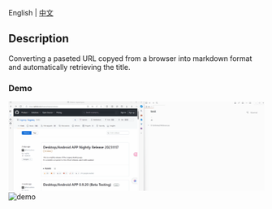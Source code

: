 English | [中文](README-zh.md)

## Description

Converting a paseted URL copyed from a browser into markdown format and automatically retrieving the title.

### Demo

![demo](./demo.gif)
![demo](./demo1.gif)
